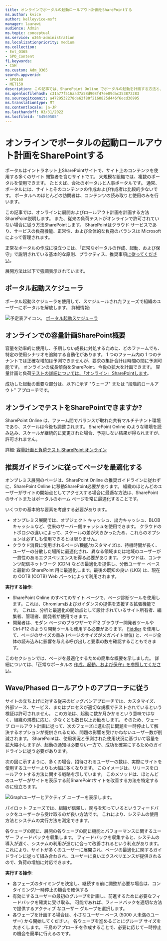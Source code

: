 ```yaml
---
title: オンラインでポータルの起動ロールアウト計画をSharePointする
ms.author: kvice
author: kelleyvice-msft
manager: laurawi
audience: Admin
ms.topic: conceptual
ms.service: o365-administration
ms.localizationpriority: medium
ms.collection:
- Ent_O365
- SPO_Content
f1.keywords:
- CSH
ms.custom: Adm_O365
search.appverid:
- SPO160
- MET150
description: この記事では、SharePoint Online でポータルの起動を計画する方法と、正常に起動するために実行する手順について説明します。
ms.openlocfilehash: c31a77f516aad7a58d908f47ee09dac353872283
ms.sourcegitcommit: a4729532278de62f80f2160825d446f6ecd36995
ms.translationtype: MT
ms.contentlocale: ja-JP
ms.lasthandoff: 03/31/2022
ms.locfileid: "64569505"
---
```

# <a name="planning-your-portal-launch-roll-out-plan-in-sharepoint-online"></a>オンラインでポータルの起動ロールアウト計画をSharePointする

ポータルはイントラネット上SharePointサイトで、サイト上のコンテンツを使用する多くのサイト 閲覧者を含むサイトです。 大規模な組織では、複数のポータルを使用できます。 たとえば、会社のポータルと人事ポータルです。 通常、ポータルには、サイトとそのコンテンツの作成および作成者は比較的少ないです。 ポータルへのほとんどの訪問者は、コンテンツの読み取りと使用のみを行います。

この記事では、オンラインに展開およびロールアウト計画を計画する方法SharePoint説明します。 また、従来の負荷テストがオンラインで許可されていない場合に従う方法SharePointします。 SharePointはクラウド サービスであり、サービスの負荷機能、正常性、および全体的な負荷のバランスは Microsoft によって管理されます。

正常なポータルの作成に役立つには、「正常なポータルの作成、起動、および保守」で説明されている基本的な原則、プラクティス、推奨事項[に従ってください](/sharepoint/portal-health)。

展開方法は以下で強調表示されています。

## <a name="portal-launch-scheduler"></a>ポータル起動スケジューラ

ポータル起動スケジューラを使用して、スケジュールされたフェーズで組織のユーザーにポータルを解放します。 詳細情報:

![予定表アイコン。](../media/calendar.png) [ポータル起動スケジューラ](/microsoft-365/enterprise/portallaunchscheduler)

## <a name="overview-of-capacity-planning-in-sharepoint-online"></a>オンラインでの容量計画SharePoint概要

容量を効率的に使用し、予期しない成長に対処するために、どのファームでも、特定の使用シナリオを追跡する自動化があります。 1 つのファーム内の 1 つのテナントでは正確な増加は予測できませんが、要求の集計合計は時間の間に予測可能です。 オンラインの成長傾向をSharePoint、今後の拡大を計画できます。 容量計画と負荷[テストの詳細については、「オンライン」SharePointします](capacity-planning-and-load-testing-sharepoint-online.md)。

成功した起動の重要な部分は、以下に示す "ウェーブ" または "段階的ロールアウト" アプローチです。

## <a name="can-i-load-test-sharepoint-online"></a>オンラインでテストをSharePointできますか?

SharePoint Online は、ファーム間でバランスが取れた共有マルチテナント環境であり、スケールは今後も調整されます。 SharePoint Online のような環境を読み込み、スケールが継続的に変更された場合、予期しない結果が得られますが、許可されません。

詳細: [容量計画と負荷テスト SharePoint オンライン](capacity-planning-and-load-testing-sharepoint-online.md)

## <a name="optimize-pages-by-following-recommended-guidelines"></a>推奨ガイドラインに従ってページを最適化する

オンプレミス展開のページは、SharePoint Online の推奨ガイドラインに従わずに、SharePoint Online に移動SharePoint必要があります。 組織のほとんどのユーザーがサイトの開始点としてアクセスする場合に最適な方法は、SharePoint のサイトまたはポータルのホーム ページを常に最適化することです。

いくつかの基本的な要素を考慮する必要があります。

- オンプレミス展開では、オブジェクト キャッシュ、出力キャッシュ、BLOB キャッシュなど、従来のサーバー側キャッシュを使用できます。 クラウドのトポロジの違いによって、スケールの差が大きかったため、これらのオプションは必ずしも使用できるとは限りません。
- クラウド消費に使用されるページ/機能/カスタマイズは、待機時間が長く、ユーザーの分散した場所に最適化され、異なる領域または地域のユーザーが一貫性のあるエクスペリエンスを得る必要があります。 クラウドは、コンテンツ配信ネットワーク (CDN) などの最適化を提供し、分散ユーザー ベースと最新の SharePoint 用に最適化します。最後の既知の良い (LKG) は、現在の OOTB (OOTB) Web パーツによって利用されます。

**実行する操作**:

- SharePoint Online のすべてのサイト ページで、ページ診断ツールを[](./page-diagnostics-for-spo.md)使用します。これは、Chromiumおよびガイダンスの提供を支援する拡張機能です。 これは、分析と最適化の開始点として設計されているサイト所有者、編集者、管理者、開発者が使用できます。
- 開発者は、モダン ページのブラウザーで F12 ブラウザー開発者ツールや Ctrl-F12 のような開発ツールも使用する必要があります。 [Fiddler](https://www.telerik.com/download/fiddler) を使用して、ページのサイズの重み (ページのサイズがメガバイト単位) と、ページ全体の読み込みに影響を与える呼び出しと要素の数を確認することもできます。

このセクションでは、ページを最適化するための簡単な概要を示しました。  詳細については、「正常なポータルの  [作成、起動、および保守」を参照してください](/sharepoint/portal-health)。

## <a name="follow-a-wave--phased-roll-out-approach"></a>Wave/Phased ロールアウトのアプローチに従う

サイトの立ち上げに対する従来のビッグバンアプローチでは、カスタマイズ、外部ソース、サービス、またはプロセスが適切な規模でテストされているという検証は許可されません。 この方法は、起動に数か月かかるという意味ではなく、組織の規模に応じ、少なくとも数日以上お勧めします。 そのため、ウェーブ ロールアウト計画に従って、次のフェーズに進む前に問題を一時停止して解決するオプションが提供されるため、問題の影響を受けかねないユーザー数が削減されます。 SharePointは、使用状況と予測された使用状況に基づいて容量を拡大縮小しますが、起動の通知は必要ない一方で、成功を確実にするためのガイドラインに従う必要があります。

次の図に示すように、多くの場合、招待されるユーザーの数は、実際にサイトを使用するユーザーよりも大幅に多くなります。 このイメージは、リリースをロールアウトする方法に関する戦略を示しています。 このメソッドは、ほとんどのユーザーがサイトを表示する前SharePointサイトを改善する方法を特定するのに役立ちます。

![Graphユーザーとアクティブ ユーザーを表示します。](../media/0bc14a20-9420-4986-b9b9-fbcd2c6e0fb9.png)

パイロット フェーズでは、組織が信頼し、関与を知っているというフィードバックをユーザーから受け取るのが良い方法です。 これにより、システムの使用方法とシステムの実行方法を測定できます。

各ウェーブの間に、展開の各ウェーブの間に機能とパフォーマンスに関するユーザー フィードバックを収集します。 フィードバックを収集すると、システムの導入が遅く、システムの利用が進むに合って改善されるという利点があります。 これにより、サイトが多くのユーザーに展開され、ページの最適化に関するガイドラインに従って組み合わされ、ユーザーに良いエクスペリエンスが提供されるので、負荷の増加に対応できます。

**実行する操作**:

- 各フェーズのタイミングを決定し、継続する前に調整が必要な場合は、コンタイミング/一時停止の機会を確保する
- 有効にするユーザーの最初のグループを計画し、前進するために必要なフィードバックを確実に受け取る。  可能であれば、フィードバックを適切な方法で提供するアクティブ なユーザー グループを選択します。
- 各ウェーブを計画する場合は、小さなユーザー ベース (5000 人未満のユーザー) から開始してください。 各ウェーブを進めるごとにグループ サイズを大きくします。 千鳥のアプローチを作成することで、必要に応じて一時停止の機会を簡単に行えるのです。
